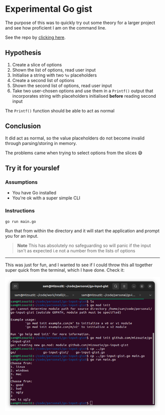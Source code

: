 # Experimental Go gist

The purpose of this was to quickly try out some theory for a larger project and see how proficient I am on the command line.

See the repo by [clicking here](https://github.com/MizouziE/go-input-gist/).

## Hypothesis

1. Create a slice of options
1. Shown the list of options, read user input
1. Initialise a string with two `%v` placeholders
1. Create a second list of options
1. Shown the second list of options, read user input
1. Take two user-chosen options and use them in a `Printf()` output that incorporates string with placeholders initialised **before** reading second input

The `Printf()` function should be able to act as normal

## Conclusion

It did act as normal, so the value placeholders do not become invalid through parsing/storing in memory.

The problems came when trying to select options from the slices 😅

## Try it for yourslef

### Assumptions

- You have Go installed
- You're ok with a super simple CLI

### Instructions

```sh
go run main.go
```

Run that from within the directory and it will start the application and prompt you for an input.

> **Note**
> This has absolutely no safeguarding so will panic if the input isn't as expected i.e not a number from the lists of options

---

This was just for fun, and I wanted to see if I could throw this all together super quick from the terminal, which I have done. Check it:

![screenshot of terminal commands](/go-gist.png)

